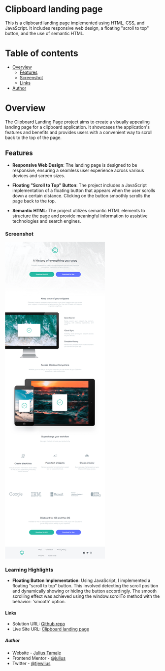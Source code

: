 # Clipboard landing page

This is a clipboard landing page implemented using HTML, CSS, and JavaScript. It includes responsive web design, a floating "scroll to top" button, and the use of semantic HTML.

# Table of contents

- [Overview](#overview)
  - [Features](#features)
  - [Screenshot](#screenshot)
  - [Links](#links)
- [Author](#author)

# Overview

The Clipboard Landing Page project aims to create a visually appealing landing page for a clipboard application. It showcases the application's features and benefits and provides users with a convenient way to scroll back to the top of the page.

## Features

- **Responsive Web Design**: The landing page is designed to be responsive, ensuring a seamless user experience across various devices and screen sizes.

- **Floating "Scroll to Top" Button**: The project includes a JavaScript implementation of a floating button that appears when the user scrolls down a certain distance. Clicking on the button smoothly scrolls the page back to the top.

- **Semantic HTML**: The project utilizes semantic HTML elements to structure the page and provide meaningful information to assistive technologies and search engines.



### Screenshot

![](images/screenshot.png)

### Learning Highlights

- **Floating Button Implementation**: Using JavaScript, I implemented a floating "scroll to top" button. This involved detecting the scroll position and dynamically showing or hiding the button accordingly. The smooth scrolling effect was achieved using the window.scrollTo method with the behavior: 'smooth' option.

#### Links

- Solution URL: [Github repo](https://github.com/julius-tamale/clipboardLandingPage)
- Live Site URL: [Clipboard landing page](https://fmclipboard.netlify.app)

##### Author

- Website - [Julius Tamale](https://julius-tamale.netlify.app)
- Frontend Mentor - [@julius](https://www.frontendmentor.io/profile/julius-tamale)
- Twitter - [@tjewlius](https://www.twitter.com/tjewlius)
